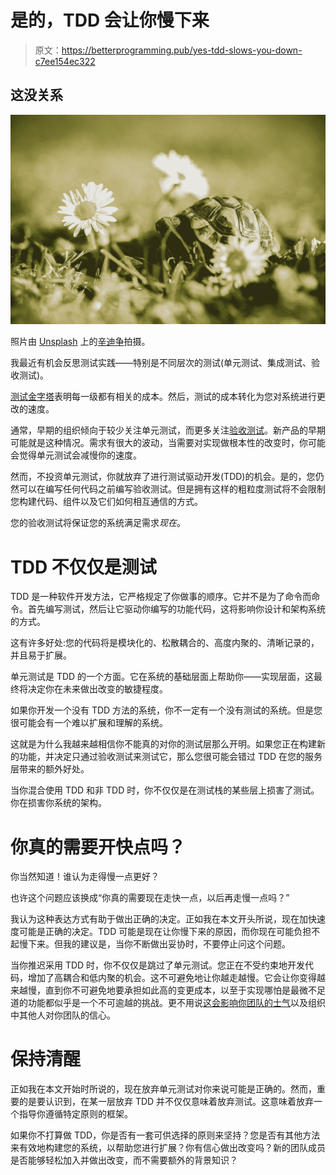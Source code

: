 # 是的，TDD 会让你慢下来

> 原文：<https://betterprogramming.pub/yes-tdd-slows-you-down-c7ee154ec322>

## 这没关系

![](img/6bd6c4be83d31c3f8643c48e25eb3534.png)

照片由 [Unsplash](https://unsplash.com?utm_source=medium&utm_medium=referral) 上的[辛迪争](https://unsplash.com/@sindystrife?utm_source=medium&utm_medium=referral)拍摄。

我最近有机会反思测试实践——特别是不同层次的测试(单元测试、集成测试、验收测试)。

[测试金字塔](https://martinfowler.com/bliki/TestPyramid.html)表明每一级都有相关的成本。然后，测试的成本转化为您对系统进行更改的速度。

通常，早期的组织倾向于较少关注单元测试，而更多关注[验收测试](http://softwaretestingfundamentals.com/acceptance-testing/)。新产品的早期可能就是这种情况。需求有很大的波动，当需要对实现做根本性的改变时，你可能会觉得单元测试会减慢你的速度。

然而，不投资单元测试，你就放弃了进行测试驱动开发(TDD)的机会。是的，您仍然可以在编写任何代码之前编写验收测试。但是拥有这样的粗粒度测试将不会限制您构建代码、组件以及它们如何相互通信的方式。

您的验收测试将保证您的系统满足需求*现在*。

# TDD 不仅仅是测试

TDD 是一种软件开发方法，它严格规定了你做事的顺序。它并不是为了命令而命令。首先编写测试，然后让它驱动你编写的功能代码，这将影响你设计和架构系统的方式。

这有许多好处:您的代码将是模块化的、松散耦合的、高度内聚的、清晰记录的，并且易于扩展。

单元测试是 TDD 的一个方面。它在系统的基础层面上帮助你——实现层面，这最终将决定你在未来做出改变的敏捷程度。

如果你开发一个没有 TDD 方法的系统，你不一定有一个没有测试的系统。但是您很可能会有一个难以扩展和理解的系统。

这就是为什么我越来越相信你不能真的对你的测试层那么开明。如果您正在构建新的功能，并决定只通过验收测试来测试它，那么您很可能会错过 TDD 在您的服务层带来的额外好处。

当你混合使用 TDD 和非 TDD 时，你不仅仅是在测试栈的某些层上损害了测试。你在损害你系统的架构。

# 你真的需要开快点吗？

你当然知道！谁认为走得慢一点更好？

也许这个问题应该换成“你真的需要现在走快一点，以后再走慢一点吗？”

我认为这种表达方式有助于做出正确的决定。正如我在本文开头所说，现在加快速度可能是正确的决定。TDD 可能是现在让你慢下来的原因，而你现在可能负担不起慢下来。但我的建议是，当你不断做出妥协时，不要停止问这个问题。

当你推迟采用 TDD 时，你不仅仅是跳过了单元测试。您正在不受约束地开发代码，增加了高耦合和低内聚的机会。这不可避免地让你越走越慢。它会让你变得越来越慢，直到你不可避免地要承担如此高的变更成本，以至于实现哪怕是最微不足道的功能都似乎是一个不可逾越的挑战。更不用说[这会影响你团队的士气](https://medium.com/@alediaferia/technical-debt-kills-your-company-bb4ea1cab8cb)以及组织中其他人对你团队的信心。

# 保持清醒

正如我在本文开始时所说的，现在放弃单元测试对你来说可能是正确的。然而，重要的是要认识到，在某一层放弃 TDD 并不仅仅意味着放弃测试。这意味着放弃一个指导你遵循特定原则的框架。

如果你不打算做 TDD，你是否有一套可供选择的原则来坚持？您是否有其他方法来有效地构建您的系统，以帮助您进行扩展？你有信心做出改变吗？新的团队成员是否能够轻松加入并做出改变，而不需要额外的背景知识？
